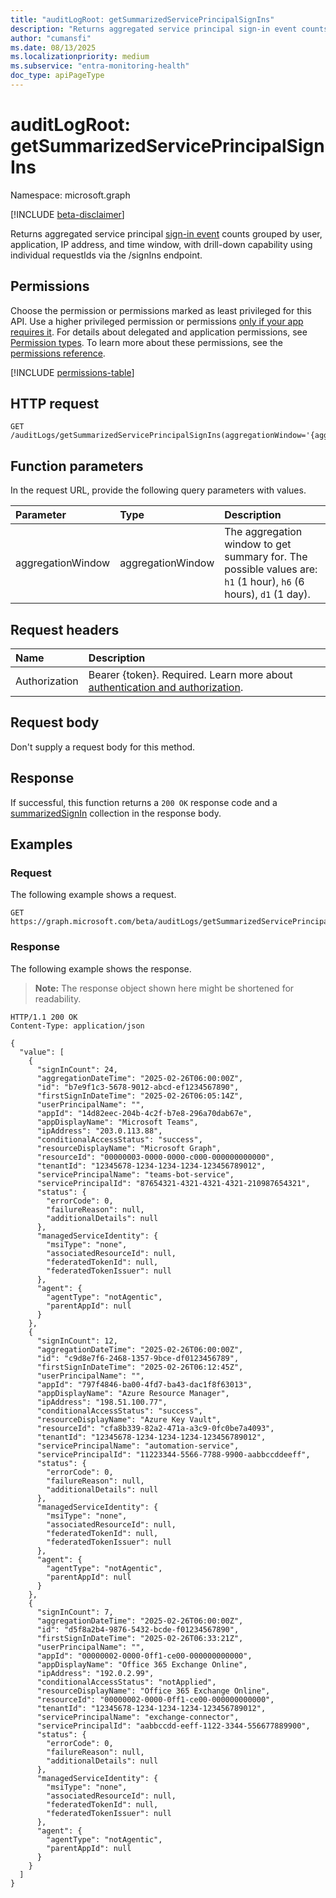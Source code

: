 ```yaml
---
title: "auditLogRoot: getSummarizedServicePrincipalSignIns"
description: "Returns aggregated service principal sign-in event counts grouped by user, application, IP address, and time window, with drill-down capability using individual requestIds via the /signIns endpoint."
author: "cumansfi"
ms.date: 08/13/2025
ms.localizationpriority: medium
ms.subservice: "entra-monitoring-health"
doc_type: apiPageType
---
```


# auditLogRoot: getSummarizedServicePrincipalSignIns

Namespace: microsoft.graph

[!INCLUDE [beta-disclaimer](../../includes/beta-disclaimer.md)]

Returns aggregated service principal [sign-in event](../resources/summarizedsignin.md) counts grouped by user, application, IP address, and time window, with drill-down capability using individual requestIds via the /signIns endpoint.

## Permissions

Choose the permission or permissions marked as least privileged for this API. Use a higher privileged permission or permissions [only if your app requires it](/graph/permissions-overview#best-practices-for-using-microsoft-graph-permissions). For details about delegated and application permissions, see [Permission types](/graph/permissions-overview#permission-types). To learn more about these permissions, see the [permissions reference](/graph/permissions-reference).

<!-- {
  "blockType": "permissions",
  "name": "auditlogroot-getsummarizedserviceprincipalsignins-permissions"
}
-->
[!INCLUDE [permissions-table](../includes/permissions/auditlogroot-getsummarizedserviceprincipalsignins-permissions.md)]

## HTTP request

<!-- {
  "blockType": "ignored"
}
-->
``` http
GET /auditLogs/getSummarizedServicePrincipalSignIns(aggregationWindow='{aggregationWindow}')
```

## Function parameters
In the request URL, provide the following query parameters with values.

|Parameter|Type|Description|
|:---|:---|:---|
|aggregationWindow|aggregationWindow|The aggregation window to get summary for. The possible values are: `h1` (1 hour), `h6` (6 hours), `d1` (1 day).|


## Request headers

|Name|Description|
|:---|:---|
|Authorization|Bearer {token}. Required. Learn more about [authentication and authorization](/graph/auth/auth-concepts).|

## Request body

Don't supply a request body for this method.

## Response

If successful, this function returns a `200 OK` response code and a [summarizedSignIn](../resources/summarizedsignin.md) collection in the response body.

## Examples

### Request

The following example shows a request.
<!-- {
  "blockType": "request",
  "name": "auditlogrootthis.getsummarizedserviceprincipalsignins"
}
-->
``` http
GET https://graph.microsoft.com/beta/auditLogs/getSummarizedServicePrincipalSignIns(aggregationWindow='parameterValue')
```


### Response

The following example shows the response.
>**Note:** The response object shown here might be shortened for readability.
<!-- {
  "blockType": "response",
  "truncated": true,
  "@odata.type": "Collection(microsoft.graph.summarizedSignIn)"
}
-->
``` http
HTTP/1.1 200 OK
Content-Type: application/json

{
  "value": [
    {
      "signInCount": 24,
      "aggregationDateTime": "2025-02-26T06:00:00Z",
      "id": "b7e9f1c3-5678-9012-abcd-ef1234567890",
      "firstSignInDateTime": "2025-02-26T06:05:14Z",
      "userPrincipalName": "",
      "appId": "14d82eec-204b-4c2f-b7e8-296a70dab67e",
      "appDisplayName": "Microsoft Teams",
      "ipAddress": "203.0.113.88",
      "conditionalAccessStatus": "success",
      "resourceDisplayName": "Microsoft Graph",
      "resourceId": "00000003-0000-0000-c000-000000000000",
      "tenantId": "12345678-1234-1234-1234-123456789012",
      "servicePrincipalName": "teams-bot-service",
      "servicePrincipalId": "87654321-4321-4321-4321-210987654321",
      "status": {
        "errorCode": 0,
        "failureReason": null,
        "additionalDetails": null
      },
      "managedServiceIdentity": {
        "msiType": "none",
        "associatedResourceId": null,
        "federatedTokenId": null,
        "federatedTokenIssuer": null
      },
      "agent": {
        "agentType": "notAgentic",
        "parentAppId": null
      }
    },
    {
      "signInCount": 12,
      "aggregationDateTime": "2025-02-26T06:00:00Z",
      "id": "c9d8e7f6-2468-1357-9bce-df0123456789",
      "firstSignInDateTime": "2025-02-26T06:12:45Z",
      "userPrincipalName": "",
      "appId": "797f4846-ba00-4fd7-ba43-dac1f8f63013",
      "appDisplayName": "Azure Resource Manager",
      "ipAddress": "198.51.100.77",
      "conditionalAccessStatus": "success",
      "resourceDisplayName": "Azure Key Vault",
      "resourceId": "cfa8b339-82a2-471a-a3c9-0fc0be7a4093",
      "tenantId": "12345678-1234-1234-1234-123456789012",
      "servicePrincipalName": "automation-service",
      "servicePrincipalId": "11223344-5566-7788-9900-aabbccddeeff",
      "status": {
        "errorCode": 0,
        "failureReason": null,
        "additionalDetails": null
      },
      "managedServiceIdentity": {
        "msiType": "none",
        "associatedResourceId": null,
        "federatedTokenId": null,
        "federatedTokenIssuer": null
      },
      "agent": {
        "agentType": "notAgentic",
        "parentAppId": null
      }
    },
    {
      "signInCount": 7,
      "aggregationDateTime": "2025-02-26T06:00:00Z",
      "id": "d5f8a2b4-9876-5432-bcde-f01234567890",
      "firstSignInDateTime": "2025-02-26T06:33:21Z",
      "userPrincipalName": "",
      "appId": "00000002-0000-0ff1-ce00-000000000000",
      "appDisplayName": "Office 365 Exchange Online",
      "ipAddress": "192.0.2.99",
      "conditionalAccessStatus": "notApplied",
      "resourceDisplayName": "Office 365 Exchange Online",
      "resourceId": "00000002-0000-0ff1-ce00-000000000000",
      "tenantId": "12345678-1234-1234-1234-123456789012",
      "servicePrincipalName": "exchange-connector",
      "servicePrincipalId": "aabbccdd-eeff-1122-3344-556677889900",
      "status": {
        "errorCode": 0,
        "failureReason": null,
        "additionalDetails": null
      },
      "managedServiceIdentity": {
        "msiType": "none",
        "associatedResourceId": null,
        "federatedTokenId": null,
        "federatedTokenIssuer": null
      },
      "agent": {
        "agentType": "notAgentic",
        "parentAppId": null
      }
    }
  ]
}
```

